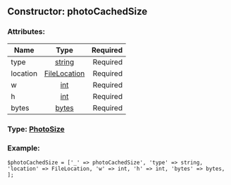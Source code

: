 ## Constructor: photoCachedSize  

### Attributes:

| Name     |    Type       | Required |
|----------|:-------------:|---------:|
|type|[string](../types/string.md) | Required|
|location|[FileLocation](../types/FileLocation.md) | Required|
|w|[int](../types/int.md) | Required|
|h|[int](../types/int.md) | Required|
|bytes|[bytes](../types/bytes.md) | Required|



### Type: [PhotoSize](../types/PhotoSize.md)


### Example:

```
$photoCachedSize = ['_' => photoCachedSize', 'type' => string, 'location' => FileLocation, 'w' => int, 'h' => int, 'bytes' => bytes, ];
```